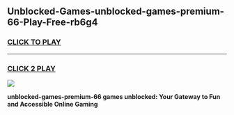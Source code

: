 
## Unblocked-Games-unblocked-games-premium-66-Play-Free-rb6g4
<h3>
<a href="https://premium76.site?title=unblocked-games-premium-66&ref=21A">CLICK TO PLAY</a></h3>
<hr>

<h3>
<a href="https://premium76.site?title=unblocked-games-premium-66&ref=21A">CLICK 2 PLAY</a>
  
</h3>

<a href="https://premium76.site?title=unblocked-games-premium-66&ref=21A"><img src="https://clearcache.store/games.png"></a>


**unblocked-games-premium-66 games unblocked: Your Gateway to Fun and Accessible Online Gaming**
